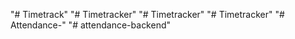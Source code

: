 "# Timetrack" 
"# Timetracker" 
"# Timetracker" 
"# Timetracker" 
"# Attendance-" 
"# attendance-backend" 

